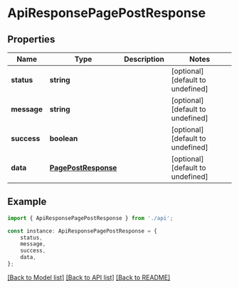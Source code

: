 # ApiResponsePagePostResponse


## Properties

Name | Type | Description | Notes
------------ | ------------- | ------------- | -------------
**status** | **string** |  | [optional] [default to undefined]
**message** | **string** |  | [optional] [default to undefined]
**success** | **boolean** |  | [optional] [default to undefined]
**data** | [**PagePostResponse**](PagePostResponse.md) |  | [optional] [default to undefined]

## Example

```typescript
import { ApiResponsePagePostResponse } from './api';

const instance: ApiResponsePagePostResponse = {
    status,
    message,
    success,
    data,
};
```

[[Back to Model list]](../README.md#documentation-for-models) [[Back to API list]](../README.md#documentation-for-api-endpoints) [[Back to README]](../README.md)
